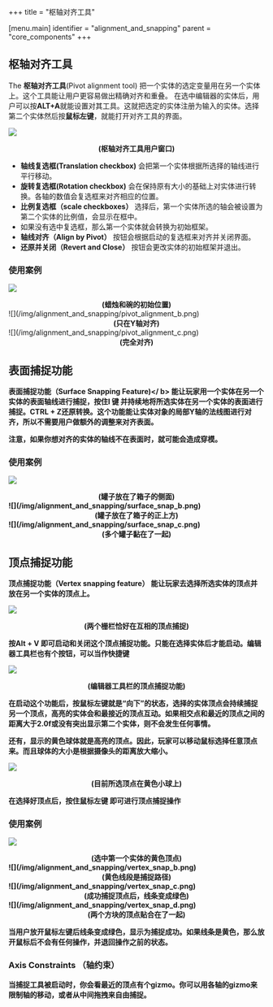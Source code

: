 +++
title = "枢轴对齐工具"

[menu.main]
identifier = "alignment_and_snapping"
parent = "core_components"
+++
## 枢轴对齐工具
The <b>枢轴对齐工具</b>(Pivot alignment tool) 把一个实体的选定变量用在另一个实体上。这个工具能让用户更容易做出精确对齐和重叠。
在选中编辑器的实体后，用户可以按<b>ALT+A</b>就能设置对其工具。这就把选定的实体注册为输入的实体。选择第二个实体然后按<b>鼠标左键</b>，就能打开对齐工具的界面。

![](/img/alignment_and_snapping/pivot_alignment_ui.png)
<center><b>(枢轴对齐工具用户窗口)</b></center>

* <b>轴线复选框(Translation checkbox)</b> 会把第一个实体根据所选择的轴线进行平行移动。
* <b>旋转复选框(Rotation checkbox)</b> 会在保持原有大小的基础上对实体进行转换。各轴的数值会复选框来对齐相应的位置。
* <b>比例复选框（scale checkboxes）</b> 选择后，第一个实体所选的轴会被设置为第二个实体的比例值，会显示在框中。
* 如果没有选中复选框，那么第一个实体就会转换为初始框架。
* <b>轴线对齐（Align by Pivot）</b> 按钮会根据启动的复选框来对齐并关闭界面。
* <b>还原并关闭（Revert and Close）</b> 按钮会更改实体的初始框架并退出。

### 使用案例
![](/img/alignment_and_snapping/pivot_alignment_a.png)
<center><b>(蜡烛和碗的初始位置)</b></center>
![](/img/alignment_and_snapping/pivot_alignment_b.png)
<center><b>(只在Y轴对齐)</b></center>
![](/img/alignment_and_snapping/pivot_alignment_c.png)
<center><b>(完全对齐)</b></center>

## 表面捕捉功能
<b>表面捕捉功能（Surface Snapping Feature)</ b> 能让玩家用一个实体在另一个实体的表面轴线进行捕捉，按住<b>I 键</b> 并持续地将所选实体在另一个实体的表面进行捕捉。<b>CTRL + Z</b>还原转换。这个功能能让实体对象的局部Y轴的法线图进行对齐，所以不需要用户做额外的调整来对齐表面。

注意，如果你想对齐的实体的轴线不在表面时，就可能会造成穿模。

### 使用案例
![](/img/alignment_and_snapping/surface_snap_a.png)
<center><b>(罐子放在了箱子的侧面)</b></center>
![](/img/alignment_and_snapping/surface_snap_b.png)
<center><b>(罐子放在了箱子的正上方)</b></center>
![](/img/alignment_and_snapping/surface_snap_c.png)
<center><b>(多个罐子黏在了一起)</b></center>

## 顶点捕捉功能
<b>顶点捕捉功能（Vertex snapping feature）</b> 能让玩家去选择所选实体的顶点并放在另一个实体的顶点上。

![](/img/alignment_and_snapping/vertex_snap_fence.png)
<center><b>(两个栅栏恰好在互相的顶点捕捉)</b></center>

按<b>Alt + V</b> 即可启动和关闭这个顶点捕捉功能。只能在选择实体后才能启动。编辑器工具栏也有个按钮，可以当作快捷键 

![](/img/alignment_and_snapping/vertex_snap_button.png)
<center><b>(编辑器工具栏的顶点捕捉功能)</b></center>

在启动这个功能后，<b>按鼠标左键就是“向下”的状态</b>，选择的实体顶点会持续捕捉另一个顶点，高亮的实体会和最接近的顶点互动。如果相交点和最近的顶点之间的距离大于2.0f或没有突出显示第二个实体，则不会发生任何事情。

还有，显示的黄色球体就是高亮的顶点。因此，玩家可以移动鼠标选择任意顶点来。而且球体的大小是根据摄像头的距离放大缩小。

![](/img/alignment_and_snapping/vertex_snap_cur_vertex.png)
<center><b>(目前所选顶点在黄色小球上)</b></center>

在选择好顶点后，<b>按住鼠标左键</b> 即可进行顶点捕捉操作
 
### 使用案例
![](/img/alignment_and_snapping/vertex_snap_a.png)
<center><b>(选中第一个实体的黄色顶点)</b></center>
![](/img/alignment_and_snapping/vertex_snap_b.png)
<center><b>(黄色线段是捕捉路径)</b></center>
![](/img/alignment_and_snapping/vertex_snap_c.png)
<center><b>(成功捕捉顶点后，线条变成绿色)</b></center>
![](/img/alignment_and_snapping/vertex_snap_d.png)
<center><b>(两个方块的顶点贴合在了一起)</b></center>

当用户放开鼠标左键后线条变成绿色，显示为捕捉成功。如果线条是黄色，那么放开鼠标后不会有任何操作，并退回操作之前的状态。

### Axis Constraints （轴约束）
当捕捉工具被启动时，你会看最近的顶点有个gizmo。你可以用各轴的gizmo来限制轴的移动，或者从中间拖拽来自由捕捉。
